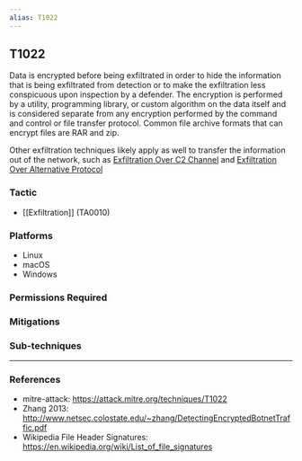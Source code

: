 ```yaml
---
alias: T1022
---
```


## T1022

Data is encrypted before being exfiltrated in order to hide the information that is being exfiltrated from detection or to make the exfiltration less conspicuous upon inspection by a defender. The encryption is performed by a utility, programming library, or custom algorithm on the data itself and is considered separate from any encryption performed by the command and control or file transfer protocol. Common file archive formats that can encrypt files are RAR and zip.

Other exfiltration techniques likely apply as well to transfer the information out of the network, such as [Exfiltration Over C2 Channel](https://attack.mitre.org/techniques/T1041) and [Exfiltration Over Alternative Protocol](https://attack.mitre.org/techniques/T1048)


### Tactic
- [[Exfiltration]] (TA0010)

### Platforms
- Linux
- macOS
- Windows

### Permissions Required

### Mitigations

### Sub-techniques


---
### References

- mitre-attack: https://attack.mitre.org/techniques/T1022
- Zhang 2013: http://www.netsec.colostate.edu/~zhang/DetectingEncryptedBotnetTraffic.pdf
- Wikipedia File Header Signatures: https://en.wikipedia.org/wiki/List_of_file_signatures
